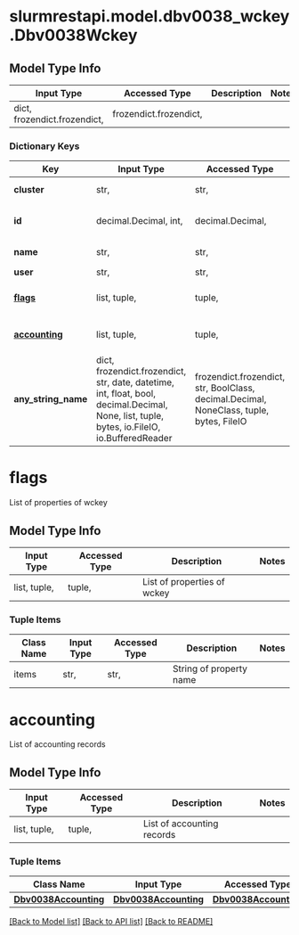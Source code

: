 # slurmrestapi.model.dbv0038_wckey.Dbv0038Wckey

## Model Type Info
Input Type | Accessed Type | Description | Notes
------------ | ------------- | ------------- | -------------
dict, frozendict.frozendict,  | frozendict.frozendict,  |  | 

### Dictionary Keys
Key | Input Type | Accessed Type | Description | Notes
------------ | ------------- | ------------- | ------------- | -------------
**cluster** | str,  | str,  | Cluster name | [optional] 
**id** | decimal.Decimal, int,  | decimal.Decimal,  | wckey database unique id | [optional] 
**name** | str,  | str,  | wckey name | [optional] 
**user** | str,  | str,  | wckey user | [optional] 
**[flags](#flags)** | list, tuple,  | tuple,  | List of properties of wckey | [optional] 
**[accounting](#accounting)** | list, tuple,  | tuple,  | List of accounting records | [optional] 
**any_string_name** | dict, frozendict.frozendict, str, date, datetime, int, float, bool, decimal.Decimal, None, list, tuple, bytes, io.FileIO, io.BufferedReader | frozendict.frozendict, str, BoolClass, decimal.Decimal, NoneClass, tuple, bytes, FileIO | any string name can be used but the value must be the correct type | [optional]

# flags

List of properties of wckey

## Model Type Info
Input Type | Accessed Type | Description | Notes
------------ | ------------- | ------------- | -------------
list, tuple,  | tuple,  | List of properties of wckey | 

### Tuple Items
Class Name | Input Type | Accessed Type | Description | Notes
------------- | ------------- | ------------- | ------------- | -------------
items | str,  | str,  | String of property name | 

# accounting

List of accounting records

## Model Type Info
Input Type | Accessed Type | Description | Notes
------------ | ------------- | ------------- | -------------
list, tuple,  | tuple,  | List of accounting records | 

### Tuple Items
Class Name | Input Type | Accessed Type | Description | Notes
------------- | ------------- | ------------- | ------------- | -------------
[**Dbv0038Accounting**](Dbv0038Accounting.md) | [**Dbv0038Accounting**](Dbv0038Accounting.md) | [**Dbv0038Accounting**](Dbv0038Accounting.md) |  | 

[[Back to Model list]](../../README.md#documentation-for-models) [[Back to API list]](../../README.md#documentation-for-api-endpoints) [[Back to README]](../../README.md)

